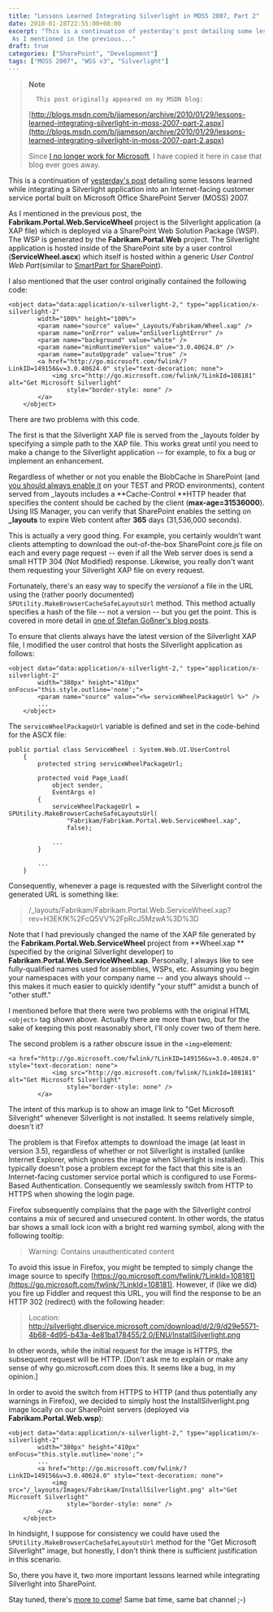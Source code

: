 ```yaml
---
title: "Lessons Learned Integrating Silverlight in MOSS 2007, Part 2"
date: 2010-01-28T22:55:00+08:00
excerpt: "This is a continuation of yesterday's post detailing some lessons learned while integrating a Silverlight application into an Internet-facing customer service portal built on Microsoft Office SharePoint Server (MOSS) 2007. 
 As I mentioned in the previous..."
draft: true
categories: ["SharePoint", "Development"]
tags: ["MOSS 2007", "WSS v3", "Silverlight"]
---
```


> **Note**
> 
> 
> 		This post originally appeared on my MSDN blog:  
>   
> 
> 
> [http://blogs.msdn.com/b/jjameson/archive/2010/01/29/lessons-learned-integrating-silverlight-in-moss-2007-part-2.aspx](http://blogs.msdn.com/b/jjameson/archive/2010/01/29/lessons-learned-integrating-silverlight-in-moss-2007-part-2.aspx)
> 
> 
> Since
> 		[I no longer work for Microsoft](/blog/jjameson/archive/2011/09/02/last-day-with-microsoft.aspx), I have copied it here in case that 
> 		blog ever goes away.


This is a continuation of[yesterday's post](/blog/jjameson/archive/2010/01/28/lessons-learned-integrating-silverlight-in-moss-2007-part-1.aspx) detailing some lessons learned while integrating a Silverlight application into an Internet-facing customer service portal built on Microsoft Office SharePoint Server (MOSS) 2007.

As I mentioned in the previous post, the **Fabrikam.Portal.Web.ServiceWheel** project is the Silverlight application (a XAP file) which is deployed via a SharePoint Web Solution Package (WSP). The WSP is generated by the **Fabrikam.Portal.Web** project. The Silverlight application is hosted inside of the SharePoint site by a user control (**ServiceWheel.ascx**) which itself is hosted within a generic *User Control Web Part*(similar to[SmartPart for SharePoint](http://www.codeplex.com/smartpart)).

I also mentioned that the user control originally contained the following code:



    <object data="data:application/x-silverlight-2," type="application/x-silverlight-2"
            width="100%" height="100%">
            <param name="source" value="_Layouts/Fabrikam/Wheel.xap" />
            <param name="onError" value="onSilverlightError" />
            <param name="background" value="white" />
            <param name="minRuntimeVersion" value="3.0.40624.0" />
            <param name="autoUpgrade" value="true" />
            <a href="http://go.microsoft.com/fwlink/?LinkID=149156&v=3.0.40624.0" style="text-decoration: none">
                <img src="http://go.microsoft.com/fwlink/?LinkId=108181" alt="Get Microsoft Silverlight"
                    style="border-style: none" />
            </a>
        </object>



There are two problems with this code.

The first is that the Silverlight XAP file is served from the \_layouts folder by specifying a simple path to the XAP file. This works great until you need to make a change to the Silverlight application -- for example, to fix a bug or implement an enhancement.

Regardless of whether or not you enable the BlobCache in SharePoint (and[you should always enable it](/blog/jjameson/archive/2009/03/27/always-enable-disk-based-caching-in-moss-2007.aspx) on your TEST and PROD environments), content served from \_layouts includes a **Cache-Control **HTTP header that specifies the content should be cached by the client (**max-age=31536000**). Using IIS Manager, you can verify that SharePoint enables the setting on**\_layouts** to expire Web content after **365** days (31,536,000 seconds).

This is actually a very good thing. For example, you certainly wouldn't want clients attempting to download the out-of-the-box SharePoint core.js file on each and every page request -- even if all the Web server does is send a small HTTP 304 (Not Modified) response. Likewise, you really don't want them requesting your Silverlight XAP file on every request.

Fortunately, there's an easy way to specify the *version*of a file in the URL using the (rather poorly documented)`SPUtility.MakeBrowserCacheSafeLayoutsUrl` method. This method actually specifies a hash of the file -- not a version -- but you get the point. This is covered in more detail in[one of Stefan Goßner's blog posts](http://blogs.technet.com/stefan_gossner/archive/2009/04/08/how-to-create-a-browser-cache-save-url-to-a-javascript-or-css-file-in-sharepoint.aspx).

To ensure that clients always have the latest version of the Silverlight XAP file, I modified the user control that hosts the Silverlight application as follows:



    <object data="data:application/x-silverlight-2," type="application/x-silverlight-2"
            width="380px" height="410px" onFocus="this.style.outline='none';">
            <param name="source" value="<%= serviceWheelPackageUrl %>" />
            ...
        </object>



The `serviceWheelPackageUrl` variable is defined and set in the code-behind for the ASCX file:



    public partial class ServiceWheel : System.Web.UI.UserControl
        {
            protected string serviceWheelPackageUrl;
    
            protected void Page_Load(
                object sender,
                EventArgs e)
            {
                serviceWheelPackageUrl = SPUtility.MakeBrowserCacheSafeLayoutsUrl(
                    "Fabrikam/Fabrikam.Portal.Web.ServiceWheel.xap",
                    false);
    
                ...
            }
    
            ...
        }



Consequently, whenever a page is requested with the Silverlight control the generated URL is something like:


> /\_layouts/Fabrikam/Fabrikam.Portal.Web.ServiceWheel.xap?rev=H3EKfK%2FcQ5VV%2FpRcJ5MzwA%3D%3D


Note that I had previously changed the name of the XAP file generated by the **Fabrikam.Portal.Web.ServiceWheel** project from **Wheel.xap**(specified by the original Silverlight developer) to **Fabrikam.Portal.Web.ServiceWheel.xap**. Personally, I always like to see fully-qualified names used for assemblies, WSPs, etc. Assuming you begin your namespaces with your company name -- and you always should -- this makes it much easier to quickly identify "your stuff" amidst a bunch of "other stuff."

I mentioned before that there were two problems with the original HTML`<object>` tag shown above. Actually there are more than two, but for the sake of keeping this post reasonably short, I'll only cover two of them here.

The second problem is a rather obscure issue in the `<img>`element:



    <a href="http://go.microsoft.com/fwlink/?LinkID=149156&v=3.0.40624.0" style="text-decoration: none">
                <img src="http://go.microsoft.com/fwlink/?LinkId=108181" alt="Get Microsoft Silverlight"
                    style="border-style: none" />
            </a>



The intent of this markup is to show an image link to "Get Microsoft Silveright" whenever Silverlight is not installed. It seems relatively simple, doesn't it?

The problem is that Firefox attempts to download the image (at least in version 3.5), regardless of whether or not Silverlight is installed (unlike Internet Explorer, which ignores the image when Silverlight is installed). This typically doesn't pose a problem except for the fact that this site is an Internet-facing customer service portal which is configured to use Forms-Based Authentication. Consequently we seamlessly switch from HTTP to HTTPS when showing the login page.

Firefox subsequently complains that the page with the Silverlight control contains a mix of secured and unsecured content. In other words, the status bar shows a small lock icon with a bright red warning symbol, along with the following tooltip:


> Warning: Contains unauthenticated content


To avoid this issue in Firefox, you might be tempted to simply change the image source to specify[https://go.microsoft.com/fwlink/?LinkId=108181](https://go.microsoft.com/fwlink/?LinkId=108181). However, if (like we did) you fire up Fiddler and request this URL, you will find the response to be an HTTP 302 (redirect) with the following header:


> Location: http://silverlight.dlservice.microsoft.com/download/d/2/9/d29e5571-4b68-4d95-b43a-4e81ba178455/2.0/ENU/InstallSilverlight.png


In other words, while the initial request for the image is HTTPS, the subsequent request will be HTTP. [Don't ask me to explain or make any sense of why go.microsoft.com does this. It seems like a bug, in my opinion.]

In order to avoid the switch from HTTPS to HTTP (and thus potentially any warnings in Firefox), we decided to simply host the InstallSilverlight.png image locally on our SharePoint servers (deployed via **Fabrikam.Portal.Web.wsp**):



    <object data="data:application/x-silverlight-2," type="application/x-silverlight-2"
            width="380px" height="410px" onFocus="this.style.outline='none';">
            ...
            <a href="http://go.microsoft.com/fwlink/?LinkID=149156&v=3.0.40624.0" style="text-decoration: none">
                <img src="/_layouts/Images/Fabrikam/InstallSilverlight.png" alt="Get Microsoft Silverlight"
                    style="border-style: none" />
            </a>
        </object>



In hindsight, I suppose for consistency we could have used the `SPUtility.MakeBrowserCacheSafeLayoutsUrl` method for the "Get Microsoft Silverlight" image, but honestly, I don't think there is sufficient justification in this scenario.

So, there you have it, two more important lessons learned while integrating Silverlight into SharePoint.

Stay tuned, there's[more to come](/blog/jjameson/archive/2010/01/30/lessons-learned-integrating-silverlight-in-moss-2007-part-3.aspx)! Same bat time, same bat channel ;-)

